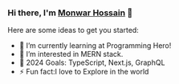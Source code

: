 ### Hi there, I'm [Monwar Hossain](https://monwar-hossain.web.app) 👋


Here are some ideas to get you started:

- 🌱 I’m currently learning at Programming Hero!
- 👯 I’m interested in MERN stack.
- 🥅 2024 Goals: TypeScript, Next.js, GraphQL
- ⚡ Fun fact:I love to Explore in the world
